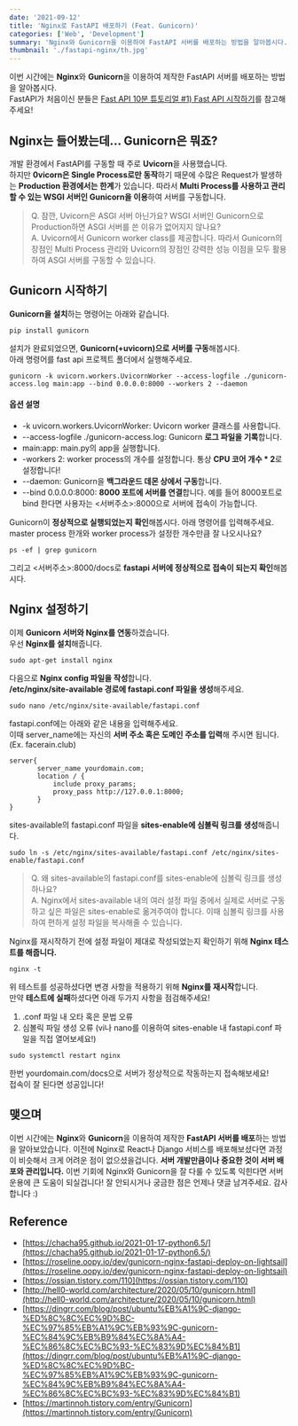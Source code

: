 ```yaml
---
date: '2021-09-12'
title: 'Nginx로 FastAPI 배포하기 (Feat. Gunicorn)'
categories: ['Web', 'Development']
summary: 'Nginx와 Gunicorn을 이용하여 FastAPI 서버를 배포하는 방법을 알아봅시다.'
thumbnail: './fastapi-nginx/th.jpg'
---
```


이번 시간에는 **Nginx**와 **Gunicorn**을 이용하여 제작한 FastAPI 서버를 배포하는 방법을 알아봅시다.  
FastAPI가 처음이신 분들은 [Fast API 10분 튜토리얼 #1) Fast API 시작하기](https://facerain.club/fast-api-tutorial-1/)를 참고해주세요! 

## Nginx는 들어봤는데... Gunicorn은 뭐죠?
개발 환경에서 FastAPI를 구동할 때 주로 **Uvicorn**을 사용했습니다.  
하지만 **0vicorn은 Single Process로만 동작**하기 때문에 수많은 Request가 발생하는 **Production 환경에서는 한계**가 있습니다.
따라서 **Multi Process를 사용하고 관리할 수 있는 WSGI 서버인 Gunicorn을 이용**하여 서버를 구동합니다.
> Q. 잠깐, Uvicorn은 ASGI 서버 아닌가요? WSGI 서버인 Gunicorn으로 Production하면 ASGI 서버를 쓴 이유가 없어지지 않나요?  
> A. Uvicorn에서 Gunicorn worker class를 제공합니다. 따라서 Gunicorn의 장점인 Multi Process 관리와 Uvicorn의 장점인 강력한 성능 이점을 모두 활용하여 ASGI 서버를 구동할 수 있습니다. 

## Gunicorn 시작하기
**Gunicorn을 설치**하는 명령어는 아래와 같습니다.
```shell
pip install gunicorn
```

설치가 완료되었으면, **Gunicorn(+uvicorn)으로 서버를 구동**해봅시다.  
아래 명령어를 fast api 프로젝트 폴더에서 실행해주세요.
```shell
gunicorn -k uvicorn.workers.UvicornWorker --access-logfile ./gunicorn-access.log main:app --bind 0.0.0.0:8000 --workers 2 --daemon
```
#### 옵션 설명
- -k uvicorn.workers.UvicornWorker: Uvicorn worker 클래스를 사용합니다.
- --access-logfile ./gunicorn-access.log: Gunicorn **로그 파일을 기록**합니다.
- main:app: main.py의 app을 실행합니다.
- -workers 2: worker process의 개수를 설정합니다. 통상 **CPU 코어 개수 * 2**로 설정합니다!
- --daemon: Gunicorn을 **백그라운드 데몬 상에서 구동**합니다.
- --bind 0.0.0.0:8000: **8000 포트에 서버를 연결**합니다. 예를 들어 8000포트로 bind 한다면  사용자는 <서버주소>:8000으로 서버에 접속이 가능합니다.

Gunicorn이 **정상적으로 실행되었는지 확인**해봅시다. 아래 명령어를 입력해주세요.
master process 한개와 worker process가 설정한 개수만큼 잘 나오시나요? 
```
ps -ef | grep gunicorn
```  

그리고 <서버주소>:8000/docs로 **fastapi 서버에 정상적으로 접속이 되는지 확인**해봅시다.


## Nginx 설정하기
이제 **Gunicorn 서버와 Nginx를 연동**하겠습니다.  
우선 **Nginx를 설치**해줍니다.
```shell
sudo apt-get install nginx
``` 
다음으로 **Nginx config 파일을 작성**합니다.  
**/etc/nginx/site-available 경로에 fastapi.conf 파일을 생성**해주세요.
```shell
sudo nano /etc/nginx/site-available/fastapi.conf
```
fastapi.conf에는 아래와 같은 내용을 입력해주세요.  
이때 server_name에는 자신의 **서버 주소 혹은 도메인 주소를 입력**해 주시면 됩니다. (Ex. facerain.club)
```shell
server{
       server_name yourdomain.com;
       location / {
           include proxy_params;
           proxy_pass http://127.0.0.1:8000;
       }
}
```

sites-available의 fastapi.conf 파일을 **sites-enable에 심볼릭 링크를 생성**해줍니다.
```shell
sudo ln -s /etc/nginx/sites-available/fastapi.conf /etc/nginx/sites-enable/fastapi.conf 
```

> Q. 왜 sites-available의 fastapi.conf를 sites-enable에 심볼릭 링크를 생성하나요?  
> A. Nginx에서 sites-available 내의 여러 설정 파일 중에서 실제로 서버로 구동하고 싶은 파일은 sites-enable로 옮겨주여야 합니다. 이때 심볼릭 링크를 사용하여 편하게 설정 파일을 복사해줄 수 있습니다.

Nginx를 재시작하기 전에 설정 파일이 제대로 작성되었는지 확인하기 위해 **Nginx 테스트를 해줍니다.**
```shell
nginx -t
```
위 테스트를 성공하셨다면 변경 사항을 적용하기 위해 **Nginx를 재시작**합니다.  
만약 **테스트에 실패**하셨다면 아래 두가지 사항을 점검해주세요!
1. .conf 파일 내 오타 혹은 문법 오류
2. 심볼릭 파일 생성 오류 (vi나 nano를 이용하여 sites-enable 내 fastapi.conf 파일을 직접 열어보세요!)
```shell
sudo systemctl restart nginx
```

한번 yourdomain.com/docs으로 서버가 정상적으로 작동하는지 접속해보세요!  
접속이 잘 된다면 성공입니다!

## 맺으며
이번 시간에는 **Nginx**와 **Gunicorn**을 이용하여 제작한 **FastAPI 서버를 배포**하는 방법을 알아보았습니다. 이전에 Nginx로 React나 Django 서비스를 배포해보셨다면 과정이 비슷해서 크게 어려운 점이 없으셨을겁니다. **서버 개발만큼이나 중요한 것이 서버 배포와 관리입니다.** 이번 기회에 Nginx와 Gunicorn을 잘 다룰 수 있도록 익힌다면 서버 운용에 큰 도움이 되실겁니다! 잘 안되시거나 궁금한 점은 언제나 댓글 남겨주세요. 감사합니다 :)



## Reference
- [https://chacha95.github.io/2021-01-17-python6.5/](https://chacha95.github.io/2021-01-17-python6.5/)
- [https://roseline.oopy.io/dev/gunicorn-nginx-fastapi-deploy-on-lightsail](https://roseline.oopy.io/dev/gunicorn-nginx-fastapi-deploy-on-lightsail)
- [https://ossian.tistory.com/110](https://ossian.tistory.com/110)
- [http://hell0-world.com/architecture/2020/05/10/gunicorn.html](http://hell0-world.com/architecture/2020/05/10/gunicorn.html)
- [https://dingrr.com/blog/post/ubuntu%EB%A1%9C-django-%ED%8C%8C%EC%9D%BC-%EC%97%85%EB%A1%9C%EB%93%9C-gunicorn-%EC%84%9C%EB%B9%84%EC%8A%A4-%EC%86%8C%EC%BC%93-%EC%83%9D%EC%84%B1](https://dingrr.com/blog/post/ubuntu%EB%A1%9C-django-%ED%8C%8C%EC%9D%BC-%EC%97%85%EB%A1%9C%EB%93%9C-gunicorn-%EC%84%9C%EB%B9%84%EC%8A%A4-%EC%86%8C%EC%BC%93-%EC%83%9D%EC%84%B1)
- [https://martinnoh.tistory.com/entry/Gunicorn](https://martinnoh.tistory.com/entry/Gunicorn)